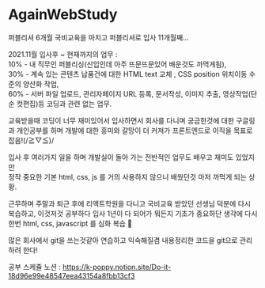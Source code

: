 # AgainWebStudy
퍼블리셔 6개월 국비교육을 마치고 퍼블리셔로 입사 11개월째...

2021.11월 입사후 ~  현재까지의 업무 :    
10% - 내 직무인 퍼블리싱(신입인데 아주 뜨문뜨문있어 배운것도 까먹게됨),   
30% - 계속 있는 콘텐츠 납품건에 대한 HTML text 교체 , CSS position 위치이동 수준의 양산화 작업,   
60% - 서버 파일 업로드, 관리자페이지 URL 등록, 문서작성, 이미지 추출, 영상작업(단순 컷편집)등 코딩과 관련 없는 업무.   

교육받을때 코딩이 너무 재미있어서 입사하면서 회사를 다니며 궁금한것에 대한 구글링과 개인공부를 하며 개발에 대한 흥미와 갈망이 더 커져가 프론트엔드로 이직을 목표로 잡음!(/≧▽≦)/    

입사 후 여러가지 일을 하며 개발실이 돌아 가는 전반적인 업무도 배우고 재미도 있었지만    
정작 중요한 기본 html, css, js 를 거의 사용하지 않으니 배웠던것 마저 까먹게 되는 상황.   

근무하며 주말과 퇴근 후에 리액트학원을 다니고 국비교육 받았던 선생님 덕분에 다시 복습하고, 이것저것 공부하다 입사 1년이 다 되어가 뭐든지 기초가 중요하단 생각에 다시한번 html, css, javascript 를 심화 복습 🎠   

많은 회사에서 git을 쓰는것같아 연습하고 익숙해질겸 내용정리한 코드을 git으로 관리하려 한다!   

공부 스케쥴 노션 : https://k-poppy.notion.site/Do-it-18d96e99e48547eea43154a8fbb13cf3
